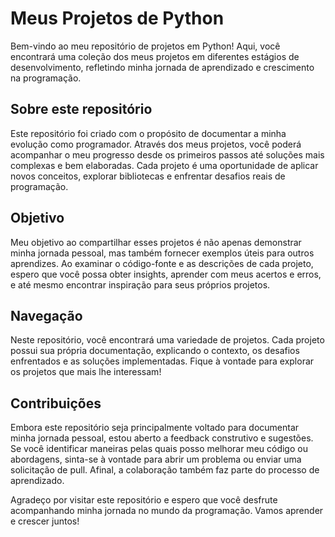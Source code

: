 # Meus Projetos de Python

Bem-vindo ao meu repositório de projetos em Python! Aqui, você encontrará uma coleção dos meus projetos em diferentes estágios de desenvolvimento, refletindo minha jornada de aprendizado e crescimento na programação.

## Sobre este repositório

Este repositório foi criado com o propósito de documentar a minha evolução como programador. Através dos meus projetos, você poderá acompanhar o meu progresso desde os primeiros passos até soluções mais complexas e bem elaboradas. Cada projeto é uma oportunidade de aplicar novos conceitos, explorar bibliotecas e enfrentar desafios reais de programação.

## Objetivo

Meu objetivo ao compartilhar esses projetos é não apenas demonstrar minha jornada pessoal, mas também fornecer exemplos úteis para outros aprendizes. Ao examinar o código-fonte e as descrições de cada projeto, espero que você possa obter insights, aprender com meus acertos e erros, e até mesmo encontrar inspiração para seus próprios projetos.

## Navegação

Neste repositório, você encontrará uma variedade de projetos. Cada projeto possui sua própria documentação, explicando o contexto, os desafios enfrentados e as soluções implementadas. Fique à vontade para explorar os projetos que mais lhe interessam!

## Contribuições

Embora este repositório seja principalmente voltado para documentar minha jornada pessoal, estou aberto a feedback construtivo e sugestões. Se você identificar maneiras pelas quais posso melhorar meu código ou abordagens, sinta-se à vontade para abrir um problema ou enviar uma solicitação de pull. Afinal, a colaboração também faz parte do processo de aprendizado.

Agradeço por visitar este repositório e espero que você desfrute acompanhando minha jornada no mundo da programação. Vamos aprender e crescer juntos!
